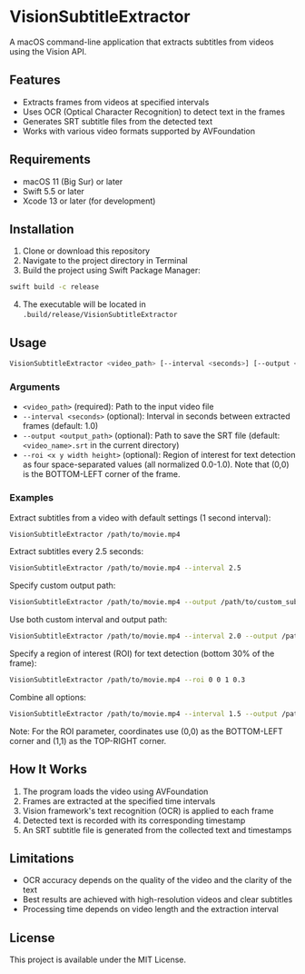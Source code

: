 # VisionSubtitleExtractor

A macOS command-line application that extracts subtitles from videos using the Vision API.

## Features

- Extracts frames from videos at specified intervals
- Uses OCR (Optical Character Recognition) to detect text in the frames
- Generates SRT subtitle files from the detected text
- Works with various video formats supported by AVFoundation

## Requirements

- macOS 11 (Big Sur) or later
- Swift 5.5 or later
- Xcode 13 or later (for development)

## Installation

1. Clone or download this repository
2. Navigate to the project directory in Terminal
3. Build the project using Swift Package Manager:

```bash
swift build -c release
```

4. The executable will be located in `.build/release/VisionSubtitleExtractor`

## Usage

```bash
VisionSubtitleExtractor <video_path> [--interval <seconds>] [--output <output_path>]
```

### Arguments

- `<video_path>` (required): Path to the input video file
- `--interval <seconds>` (optional): Interval in seconds between extracted frames (default: 1.0)
- `--output <output_path>` (optional): Path to save the SRT file (default: `<video_name>.srt` in the current directory)
- `--roi <x y width height>` (optional): Region of interest for text detection as four space-separated values (all normalized 0.0-1.0). Note that (0,0) is the BOTTOM-LEFT corner of the frame.

### Examples

Extract subtitles from a video with default settings (1 second interval):
```bash
VisionSubtitleExtractor /path/to/movie.mp4
```

Extract subtitles every 2.5 seconds:
```bash
VisionSubtitleExtractor /path/to/movie.mp4 --interval 2.5
```

Specify custom output path:
```bash
VisionSubtitleExtractor /path/to/movie.mp4 --output /path/to/custom_subtitles.srt
```

Use both custom interval and output path:
```bash
VisionSubtitleExtractor /path/to/movie.mp4 --interval 2.0 --output /path/to/custom_subtitles.srt
```

Specify a region of interest (ROI) for text detection (bottom 30% of the frame):
```bash
VisionSubtitleExtractor /path/to/movie.mp4 --roi 0 0 1 0.3
```

Combine all options:
```bash
VisionSubtitleExtractor /path/to/movie.mp4 --interval 1.5 --output /path/to/custom_subtitles.srt --roi 0 0 1 0.3
```

Note: For the ROI parameter, coordinates use (0,0) as the BOTTOM-LEFT corner and (1,1) as the TOP-RIGHT corner.

## How It Works

1. The program loads the video using AVFoundation
2. Frames are extracted at the specified time intervals
3. Vision framework's text recognition (OCR) is applied to each frame
4. Detected text is recorded with its corresponding timestamp
5. An SRT subtitle file is generated from the collected text and timestamps

## Limitations

- OCR accuracy depends on the quality of the video and the clarity of the text
- Best results are achieved with high-resolution videos and clear subtitles
- Processing time depends on video length and the extraction interval

## License

This project is available under the MIT License.
